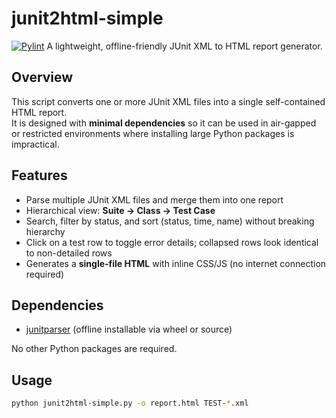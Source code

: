 # junit2html-simple
[![Pylint](https://github.com/1089pop/junit2html-simple/actions/workflows/pylint.yml/badge.svg)](https://github.com/1089pop/junit2html-simple/actions/workflows/pylint.yml)
A lightweight, offline-friendly JUnit XML to HTML report generator.

## Overview

This script converts one or more JUnit XML files into a single self-contained HTML report.  
It is designed with **minimal dependencies** so it can be used in air-gapped or restricted environments where installing large Python packages is impractical.

## Features

- Parse multiple JUnit XML files and merge them into one report
- Hierarchical view: **Suite → Class → Test Case**
- Search, filter by status, and sort (status, time, name) without breaking hierarchy
- Click on a test row to toggle error details; collapsed rows look identical to non-detailed rows
- Generates a **single-file HTML** with inline CSS/JS (no internet connection required)

## Dependencies

- [junitparser](https://pypi.org/project/junitparser/) (offline installable via wheel or source)

No other Python packages are required.

## Usage

```bash
python junit2html-simple.py -o report.html TEST-*.xml
